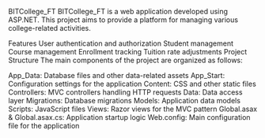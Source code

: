 BITCollege_FT
BITCollege_FT is a web application developed using ASP.NET. This project aims to provide a platform for managing various college-related activities.

Features
User authentication and authorization
Student management
Course management
Enrollment tracking
Tuition rate adjustments
Project Structure
The main components of the project are organized as follows:

App_Data: Database files and other data-related assets
App_Start: Configuration settings for the application
Content: CSS and other static files
Controllers: MVC controllers handling HTTP requests
Data: Data access layer
Migrations: Database migrations
Models: Application data models
Scripts: JavaScript files
Views: Razor views for the MVC pattern
Global.asax & Global.asax.cs: Application startup logic
Web.config: Main configuration file for the application
